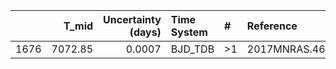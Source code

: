 |      |   T_mid |   Uncertainty (days) | Time System   | #   | Reference           |
|-----:|--------:|---------------------:|:--------------|:----|:--------------------|
| 1676 | 7072.85 |               0.0007 | BJD_TDB       | >1  | 2017MNRAS.468..835B |